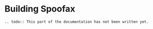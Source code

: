 # Building Spoofax

```eval_rst
.. todo:: This part of the documentation has not been written yet.
```

